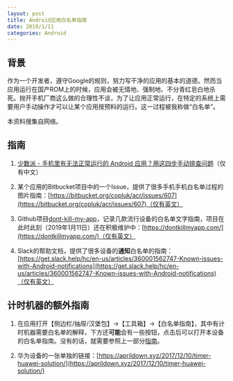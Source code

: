 ```yaml
---
layout: post
title: Android应用白名单指南
date: 2019/1/11
categories: Android
---
```


## 背景

作为一个开发者，遵守Google的规则，努力写干净的应用的基本的道德。然而当应用运行在国产ROM上的时候，应用会被无情地、强制地、不分青红皂白地杀死。抛开手机厂商这么做的合理性不谈，为了让应用正常运行，在特定的系统上需要用户手动操作才可以让某个应用按预料的运行。这一过程被我称做“白名单”。

<!--more-->

本资料搜集自网络。

## 指南

1. [少数派 - 手机里有无法正常运行的 Android 应用？用这四步手动排查问题](https://sspai.com/post/55264)（仅有中文）

1. 某个应用的Bitbucket项目中的一个Issue，提供了很多手机手机白名单过程的图片指南：[https://bitbucket.org/copluk/acr/issues/607](https://bitbucket.org/copluk/acr/issues/607)（仅有英文）

1. Github项目[dont-kill-my-app](https://github.com/urbandroid-team/dont-kill-my-app)，记录几款流行设备的白名单文字指南，项目在此时此刻（2019年1月11日）还在积极维护中：[https://dontkillmyapp.com/](https://dontkillmyapp.com/)（仅有英文）

1. Slack的帮助文档，提供了很多设备的**通知**白名单的指南：[https://get.slack.help/hc/en-us/articles/360001562747-Known-issues-with-Android-notifications](https://get.slack.help/hc/en-us/articles/360001562747-Known-issues-with-Android-notifications)（仅有英文）

## 计时机器的额外指南

1. 在应用打开【侧边栏/抽屉/汉堡包】->【工具箱】->【白名单指南】，其中有计时机器需要白名单的解释，下方还**可能**会有一些按钮，点击后可以打开本设备的白名单指南。没有的话，就需要参照上一部分[指南](#指南)。

1. 华为设备的一张单独的链接：[https://aprildown.xyz/2017/12/10/timer-huawei-solution/](https://aprildown.xyz/2017/12/10/timer-huawei-solution/)
